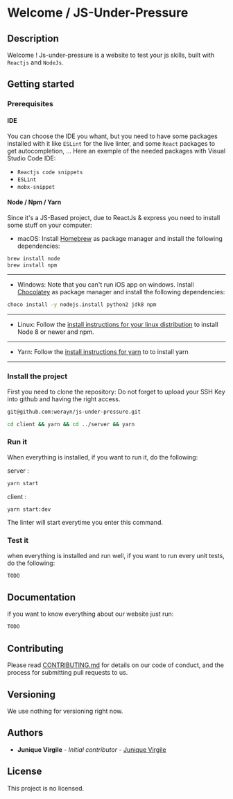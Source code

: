 # Welcome / JS-Under-Pressure

## Description

Welcome !
Js-under-pressure is a website to test your js skills, built with `Reactjs` and `NodeJs`.

## Getting started

### Prerequisites

#### IDE

You can choose the IDE you whant, but you need to have some packages installed with it like `ESLint` for the live linter, and some `React` packages to get autocompletion, ...
Here an exemple of the needed packages with Visual Studio Code IDE:

- `Reactjs code snippets`
- `ESLint`
- `mobx-snippet`

#### Node / Npm / Yarn

Since it's a JS-Based project, due to ReactJs & express you need to install some stuff on your computer:

- macOS:
  Install [Homebrew](https://brew.sh) as package manager and install the following dependencies:

```bash
brew install node
brew install npm
```

---

- Windows:
  Note that you can't run iOS app on windows.
  Install [Chocolatey](https://chocolatey.org) as package manager and install the following dependencies:

```bash
choco install -y nodejs.install python2 jdk8 npm
```

---

- Linux:
  Follow the [install instructions for your linux distribution](https://nodejs.org/en/download/package-manager/) to install Node 8 or newer and npm.

---

- Yarn:
  Follow the [install instructions for yarn](https://yarnpkg.com/en/docs/install#windows-stable) to
    to install yarn

---

### Install the project

First you need to clone the repository:
Do not forget to upload your SSH Key into github and having the right access.

```bash
git@github.com:werayn/js-under-pressure.git
```

```bash
cd client && yarn && cd ../server && yarn
```

### Run it

When everything is installed, if you want to run it, do the following:

server :
```bash
yarn start
```

client :
```bash
yarn start:dev
```

The linter will start everytime you enter this command.

### Test it

when everything is installed and run well, if you want to run every unit tests, do the following:

```bash
TODO
```

## Documentation

if you want to know everything about our website just run:

```bash
TODO
```

## Contributing

Please read [CONTRIBUTING.md](CONTRIBUTING.md) for details on our code of conduct, and the process for submitting pull requests to us.

## Versioning

We use nothing for versioning right now.

## Authors

* **Junique Virgile** - *Initial contributor* - [Junique Virgile](https://github.com/werayn)

## License

This project is no licensed.
